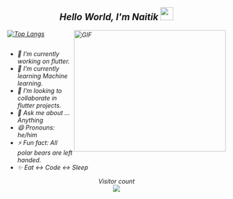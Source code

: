 <h2 align='center'> <i><h>Hello World, I'm Naitik</h> <img src="https://github.com/Ashutosh00710/Ashutosh00710/blob/master/wave.gif" width="30px"></h2>  
 <img align="right" alt="GIF" src="https://simplepassivecashflow.com/wp-content/uploads/2017/11/Work-Fun.gif" width="350" height="280" />

[![Top Langs](https://github-readme-stats.vercel.app/api/top-langs/?username=MandeepSingh04&layout=compact)](https://github.com/MandeepSingh04/github-readme-stats)

## 
- 🔭 I’m currently working on flutter.
- 🌱 I’m currently learning Machine learning.
- 👯 I’m looking to collaborate in flutter projects.
- 💬 Ask me about ... Anything
- 😄 Pronouns: he/him
- ⚡ Fun fact: All polar bears are left handed.
- ✨ Eat ↔️ Code ↔️ Sleep 

<p align="center"> 
  Visitor count<br>
  <img src="https://profile-counter.glitch.me/naitik360/count.svg" />
</p>


